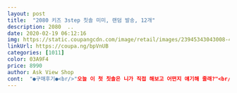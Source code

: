 ```yaml
---
layout: post 
title:  "2080 키즈 3step 칫솔 미미, 랜덤 발송, 12개" 
description: 2080  ..
date: 2020-02-19 06:12:16 
img: https://static.coupangcdn.com/image/retail/images/23945343043008-4792dceb-846e-487b-a5e6-90351884f500.jpg 
linkUrl: https://coupa.ng/bpVnUB 
categories: [1011] 
color: 03A9F4 
price: 8990 
author: Ask View Shop 
cont:  "●구매후기●<br/>"오늘 이 첫 칫솔은 니가 직접 해보고 어떤지 얘기해 줄래?"<br/>"오예~~ 미미닷! 아싸~~예쁘다! 내가 내가 할래!"<br/>ㅡ가격대비 너무 좋은 칫솔이네요^^<br/>ㅡ상자에 칫솔이 나란히 세워져있어요<br/>ㅡ손잡이부분은 잡기편하게 되어있어서<br/>ㅡ아이들 어린이집에 칫솔보내고, 집에서 쓰고 하다보니<br/>ㅡ약한 아이 잇몸을 자극없이<br/>ㅡ재구매의사 있습니다~<br/>ㅡ칫솔모 부분이 크면 양치할때 힘들어하던데<br/>가격@9900원<br/>가성비 코스를 따지며 한 푼이라도 더 아끼고자 1개당 가격 대비며, 중량과 무게당 효율성을 따지고 있어요^^;;<br/>간혹있었습니다<br/>구매 및 선택이유@모가  적당히 단단  하면서 해드가  많이 크지않은 제품 선택.<br/> 그리고 아이  어린이집 및  집에서  사용할 칫솔 필요<br/>근데 이게 차츰 현타가 오네요? ㅎㅎㅎ<br/>급식 후 즤들끼리 치카치카 하는 모양인데<br/>기존 쓰던 미세 칫솔모와 지금 막 주문한 칫솔을 손가락 끝으로 살살 문지르며<br/>내가병에 걸리신 딸아이가... <br/><br/>너무 이쁘네요~~<br/>다시 칫솔 하나 보내 달라는 알림장이 와요.<br/><br/>당신 이케 쉬운 뇨자셨쎄요? ;;<br/>더군다나 비싼만큼 칫솔모가 별로였던 제품들도<br/>딸아이 유치원에 꼬박꼬박 칫솔을 보내는데... <br/><br/>보통칫솔 주문하면 박스에 들어있는경우가 많은데<br/>비싼칫솔은 부담이되서 못쓰겠더라구요<br/>새 이가 뾰족뾰족 돋아나기 시작하는 연령대라<br/>세심한거같아서 좋네요<br/>스스로 칫솔질할때 굿!!입니다<br/>아무거나 쓰게하자니 내 아이 잇몸 충치 걱정<br/>아이의 잇몸과 치아에 맞닥뜨리는 칫솔모의 강도와 헤드 크기가 중요했거든요.<br/><br/>아이의 잇몸에 어떤 촉감과 강도와 부담을 주게될 런지 세세히 비교해 봤습니다.<br/><br/>엄마 딴에는 아이 치아를 생각해 나름<br/>엄마됐답시고 처음부터 온 몸의 관절마디에<br/>엄마들 입소문 난 것에만 공들였는데요... <br/><br/>에미의 혼자 궁싯거리던 기우를... <br/><br/>유치원 형님 반이라고,<br/>육아 N년 차,  어느새.<br/>.<br/><br/>이 칫솔은 딱 적당한것같아서 마음에 듭니다^^<br/>이제 영구치 치아가 하나 둘 씩 빠지는 시기고<br/>자꾸 매번 반복되니 슬슬 짜증도 나고.<br/><br/>저... <br/> 저기요? 슨생님?<br/>전 강력 추천합니다.<br/><br/>제 소견상으로는 유명하다는 직구 제품과 견주어도 아주 썩 괜찮다는 느낌이 들었지만<br/>지가 먼저 바쁘게 껍질 벗겨내고... <br/><br/>차인표 저리가라 치카치카 거품질 걀걀걀~~;<br/>처음 몇 번은<br/>첫 아이 생활용품에 고쟁이 속 푼돈까지 탈탈 털어내던 제가~~~<br/>칫솔 같은 소모품에 거금 들이기도 애매하고.<br/><br/>칫솔 본 1초도 안 지나... <br/><br/>칫솔을 사용하는 건 정작 아이이기에... <br/><br/>칫솔질할수 있어서 좋네요~<br/>품질@칫솔 씹을  나이도  지났고  무엇보다 칫솔모가 적당한게 필이했는데 원했던 단단함이  느껴집니다.<br/> 싸구려틱 느낌이 아니라 부드러우면서 모질이 힘이  있는걸  말하는거에요.<br/>  해드가  너무 크면  구강내부가  작은 아이들은  어금니  안쪽까지 닦기 어렵고  제가 마무리할때도 안쪽 닦는게 힘들어요.<br/>  지금 이  제품이  딱  제가 원하는  그런거에요.<br/>  미세모는 음식물찌꺼기가 잘 안닦여서  싫어하는데  미세모가 아니여서  더  좋구요.<br/>  갯수도 넉넉해서  얼집과 집에서  사용해도  부담이 없네요.<br/> 그리고  아이가 좋아하는 공주라서ㅋㅋㅋㅋ  매진되서  못 샀다가  다시 판매되길  기다렸다가  샀어요ㅋ<br/>하며 칫솔을 보여주자마자<br/>핫하고 유명한 칫솔로 보내건만~~<br/>허구허날 다른 친구들 것과 뒤섞여버렸다고,<br/>" 
---
```

